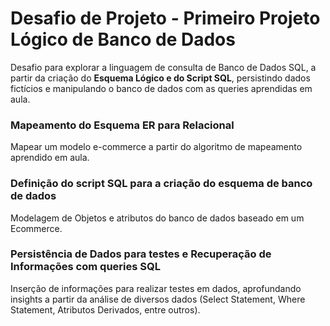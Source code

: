 # Desafio de Projeto - Primeiro Projeto Lógico de Banco de Dados
Desafio para explorar a linguagem de consulta de Banco de Dados SQL, a partir da criação do **Esquema Lógico e do Script SQL**, persistindo dados fictícios e manipulando o banco de dados com as queries aprendidas em aula.


### Mapeamento do Esquema ER para Relacional
Mapear um modelo e-commerce a partir do algoritmo de mapeamento aprendido em aula.

### Definição do script SQL para a criação do esquema de banco de dados
Modelagem de Objetos e atributos do banco de dados baseado em um Ecommerce.

### Persistência de Dados para testes e Recuperação de Informações com queries SQL
Inserção de informações para realizar testes em dados, aprofundando insights a partir da análise de diversos dados (Select Statement, Where Statement, Atributos Derivados, entre outros).
